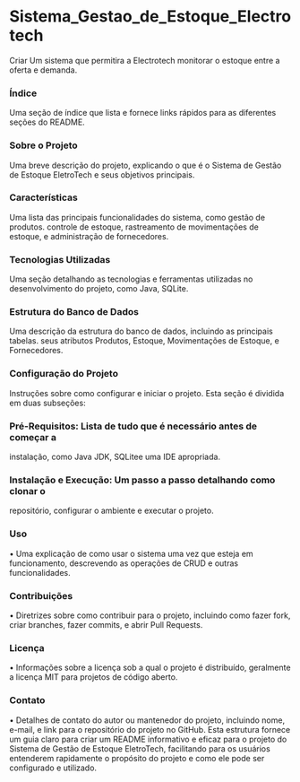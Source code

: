 # Sistema_Gestao_de_Estoque_Electrotech
Criar Um sistema que permitira a Electrotech monitorar o estoque entre a oferta e demanda.

### Índice
 Uma seção de índice que lista e fornece links rápidos para as diferentes seções
do README.

### Sobre o Projeto
Uma breve descrição do projeto, explicando o que é o Sistema de Gestão de
Estoque EletroTech e seus objetivos principais.

### Características

 Uma lista das principais funcionalidades do sistema, como gestão de produtos.
controle de estoque, rastreamento de movimentações de estoque, e
administração de fornecedores.

### Tecnologias Utilizadas

 Uma seção detalhando as tecnologias e ferramentas utilizadas no
desenvolvimento do projeto, como Java, SQLite.

### Estrutura do Banco de Dados
 Uma descrição da estrutura do banco de dados, incluindo as principais tabelas.
seus atributos
Produtos, Estoque, Movimentações de Estoque, e Fornecedores.

### Configuração do Projeto
 Instruções sobre como configurar e iniciar o projeto. Esta seção é dividida em
duas subseções:

### Pré-Requisitos: Lista de tudo que é necessário antes de começar a
instalação, como Java JDK, SQLitee uma IDE apropriada.

### Instalação e Execução: Um passo a passo detalhando como clonar o
repositório, configurar o ambiente e executar o projeto.

### Uso
• Uma explicação de como usar o sistema uma vez que esteja em funcionamento,
descrevendo as operações de CRUD e outras funcionalidades.

### Contribuições
• Diretrizes sobre como contribuir para o projeto, incluindo como fazer fork, criar
branches, fazer commits, e abrir Pull Requests.
### Licença
• Informações sobre a licença sob a qual o projeto é distribuído, geralmente a
licença MIT para projetos de código aberto.

### Contato
• Detalhes de contato do autor ou mantenedor do projeto, incluindo nome, e-mail,
e link para o repositório do projeto no GitHub.
Esta estrutura fornece um guia claro para criar um README informativo e eficaz para o
projeto do Sistema de Gestão de Estoque EletroTech, facilitando para os usuários
entenderem rapidamente o propósito do projeto e como ele pode ser configurado e
utilizado.
